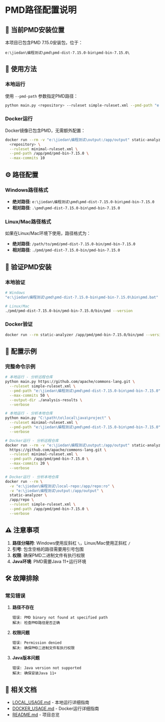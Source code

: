 # PMD路径配置说明

## 📁 当前PMD安装位置

本项目已包含PMD 7.15.0安装包，位于：
```
e:\jiedan\编程测试\pmd\pmd-dist-7.15.0-bin\pmd-bin-7.15.0\
```

## 🚀 使用方法

### 本地运行

使用 `--pmd-path` 参数指定PMD路径：

```bash
python main.py <repository> --ruleset simple-ruleset.xml --pmd-path "e:\jiedan\编程测试\pmd\pmd-dist-7.15.0-bin\pmd-bin-7.15.0"
```

### Docker运行

Docker镜像已包含PMD，无需额外配置：

```bash
docker run --rm -v "e:\jiedan\编程测试\output:/app/output" static-analyzer \
  <repository> \
  --ruleset minimal-ruleset.xml \
  --pmd-path /app/pmd/pmd-bin-7.15.0 \
  --max-commits 10
```

## ⚙️ 路径配置

### Windows路径格式

- **绝对路径**: `e:\jiedan\编程测试\pmd\pmd-dist-7.15.0-bin\pmd-bin-7.15.0`
- **相对路径**: `.\pmd\pmd-dist-7.15.0-bin\pmd-bin-7.15.0`

### Linux/Mac路径格式

如果在Linux/Mac环境下使用，路径格式为：
- **绝对路径**: `/path/to/pmd/pmd-dist-7.15.0-bin/pmd-bin-7.15.0`
- **相对路径**: `./pmd/pmd-dist-7.15.0-bin/pmd-bin-7.15.0`

## 🔧 验证PMD安装

### 本地验证

```bash
# Windows
"e:\jiedan\编程测试\pmd\pmd-dist-7.15.0-bin\pmd-bin-7.15.0\bin\pmd.bat" --version

# Linux/Mac
./pmd/pmd-dist-7.15.0-bin/pmd-bin-7.15.0/bin/pmd --version
```

### Docker验证

```bash
docker run --rm static-analyzer /app/pmd/pmd-bin-7.15.0/bin/pmd --version
```

## 📝 配置示例

### 完整命令示例

```bash
# 本地运行 - 分析远程仓库
python main.py https://github.com/apache/commons-lang.git \
  --ruleset simple-ruleset.xml \
  --pmd-path "e:\jiedan\编程测试\pmd\pmd-dist-7.15.0-bin\pmd-bin-7.15.0" \
  --max-commits 50 \
  --output-dir ./analysis-results \
  --verbose

# 本地运行 - 分析本地仓库
python main.py "C:\path\to\local\java\project" \
  --ruleset minimal-ruleset.xml \
  --pmd-path "e:\jiedan\编程测试\pmd\pmd-dist-7.15.0-bin\pmd-bin-7.15.0" \
  --verbose

# Docker运行 - 分析远程仓库
docker run --rm -v "e:\jiedan\编程测试\output:/app/output" static-analyzer \
  https://github.com/apache/commons-lang.git \
  --ruleset minimal-ruleset.xml \
  --pmd-path /app/pmd/pmd-bin-7.15.0 \
  --max-commits 20 \
  --verbose

# Docker运行 - 分析本地仓库
docker run --rm \
  -v "e:\jiedan\编程测试\local-repo:/app/repo:ro" \
  -v "e:\jiedan\编程测试\output:/app/output" \
  static-analyzer \
  /app/repo \
  --ruleset simple-ruleset.xml \
  --pmd-path /app/pmd/pmd-bin-7.15.0 \
  --verbose
```

## ⚠️ 注意事项

1. **路径分隔符**: Windows使用反斜杠 `\`，Linux/Mac使用正斜杠 `/`
2. **引号**: 包含空格的路径需要用引号包围
3. **权限**: 确保PMD二进制文件有执行权限
4. **Java环境**: PMD需要Java 11+运行环境

## 🛠️ 故障排除

### 常见错误

1. **路径不存在**
   ```
   错误: PMD binary not found at specified path
   解决: 检查PMD路径是否正确
   ```

2. **权限问题**
   ```
   错误: Permission denied
   解决: 确保PMD二进制文件有执行权限
   ```

3. **Java版本问题**
   ```
   错误: Java version not supported
   解决: 确保安装Java 11+
   ```

## 📖 相关文档

- [LOCAL_USAGE.md](LOCAL_USAGE.md) - 本地运行详细指南
- [DOCKER_USAGE.md](DOCKER_USAGE.md) - Docker运行详细指南
- [README.md](README.md) - 项目总览
